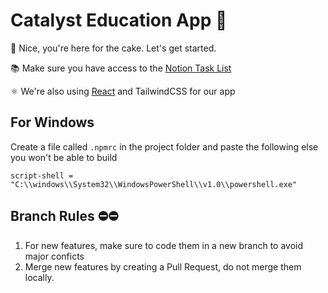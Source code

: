 # Catalyst Education App 🚀

🎂 Nice, you're here for the cake. Let's get started.

📚 Make sure you have access to the [Notion Task List](https://www.notion.so/Tasks-92cf91be30834ddc9fa4b660eb6859b3https://www.notion.so/Tasks-92cf91be30834ddc9fa4b660eb6859b3)

⚛️ We're also using [React](http://reactjs.com/) and TailwindCSS for our app 

## For Windows
Create a file called `.npmrc` in the project folder and paste the following else you won't be able to build
```
script-shell = "C:\\windows\\System32\\WindowsPowerShell\\v1.0\\powershell.exe"
```

## Branch Rules ⛔⛔

1. For new features, make sure to code them in a new branch to avoid major conficts
2. Merge new features by creating a Pull Request, do not merge them locally.

